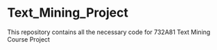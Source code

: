 # Text_Mining_Project
This repository contains all the necessary code for 732A81 Text Mining Course Project
